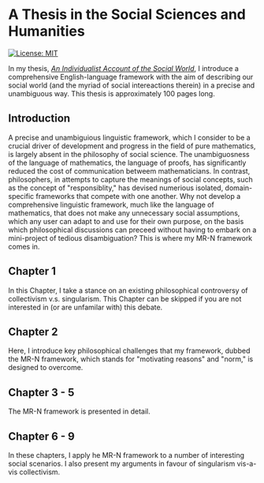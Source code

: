 # A Thesis in the Social Sciences and Humanities

[![License: MIT](https://img.shields.io/badge/License-MIT-yellow.svg)](https://opensource.org/licenses/MIT)

In my thesis, [*An Individualist Account of the Social World*](https://github.com/Weidsn/An-Individualist-Account-of-the-Social-World/blob/main/An%20Individualist%20Account%20of%20the%20Social%20World.pdf), I introduce a comprehensive English-language framework with the aim of describing our social world (and the myriad of social intereactions therein) in a precise and unambiguous way. This thesis is approximately 100 pages long. 

## Introduction

A precise and unambiguious linguistic framework, which I consider to be a crucial driver of development and progress in the field of pure mathematics, is largely absent in the philosophy of social science. The unambiguosness of the language of mathematics, the language of proofs, has significantly reduced the cost of communication betweem mathematicians. In contrast, philosophers, in attempts to capture the meanings of social concepts, such as the concept of "responsiblity," has devised numerious isolated, domain-specific frameworks that compete with one another. Why not develop a comprehensive linguistic framework, much like the language of mathematics, that does not make any unnecessary social assumptions, which any user can adapt to and use for their own purpose, on the basis which philosophical discussions can preceed without having to embark on a mini-project of tedious disambiguation? This is where my MR-N framework comes in. 

## Chapter 1
In this Chapter, I take a stance on an existing philosophical controversy of collectivism v.s. singularism. This Chapter can be skipped if you are not interested in (or are unfamilar with) this debate. 

## Chapter 2
Here, I introduce key philosophical challenges that my framework, dubbed the MR-N framework, which stands for "motivating reasons" and "norm," is designed to overcome. 

## Chapter 3 - 5
The MR-N framework is presented in detail. 

## Chapter 6 - 9
In these chapters, I apply he MR-N framework to a number of interesting social scenarios. I also present my arguments in favour of singularism vis-a-vis collectivism. 
